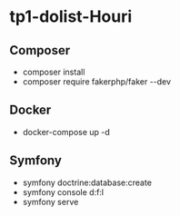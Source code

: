 
# tp1-dolist-Houri






## Composer
- composer install
- composer require fakerphp/faker --dev

## Docker
- docker-compose up -d

## Symfony 
- symfony doctrine:database:create
- symfony console d:f:l
- symfony serve
